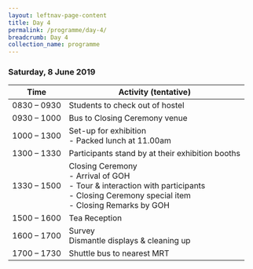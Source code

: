 ```yaml
---
layout: leftnav-page-content
title: Day 4
permalink: /programme/day-4/
breadcrumb: Day 4
collection_name: programme
---
```


### **Saturday, 8 June 2019**

Time|Activity (tentative)
----|--------------------
0830 – 0930	| Students to check out of hostel 
0930 – 1000	| Bus to Closing Ceremony venue
1000 – 1300	| Set-up for exhibition <br> -	Packed lunch at 11.00am 
1300 – 1330 |	Participants stand by at their exhibition booths
1330 – 1500 |	Closing Ceremony <br> -	Arrival of GOH <br> -	Tour & interaction with participants <br> -	Closing Ceremony special item <br> -	Closing Remarks by GOH
1500 – 1600	| Tea Reception
1600 – 1700	| Survey <br> Dismantle displays & cleaning up
1700 – 1730	| Shuttle bus to nearest MRT

